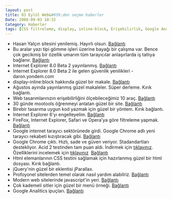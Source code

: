 ```yaml
---
layout: post
title: 03 Eylül Web&#039;den seçme haberler
Date: 2008-09-03 10:32
Category: Haberler
tags: [CSS filtreleme, display, inline-block, Erişebilirlik, Google Analytics, Google Chrome, internet explorer, internet explorer 6, jParallax, yazı tipi]
---
```


-   Hasan Yalçın sitesini yenilemiş. Hayırlı olsun. [Bağlantı][] 
-   Bu aralar yazı tipi gömme işleri üzerine bayağı bir çalışma var.
    Bence çok gecikmiş bir özellik umarım tüm tarayıcılar anlaşırlarda
    iş tatlıya bağlanır. [Bağlantı][1] 
-   Internet Explorer 8.0 Beta 2 yayınlanmış. [Bağlantı][2] 
-   Internet Explorer 8.0 Beta 2 ile gelen güvenlik yenilikleri -
    daron.yondem.com
-   display-inline:block hakkında güzel bir makale. [Bağlantı][4] 
-   Ağustos ayında yayınlanmış güzel makaleler. Süper derleme. Kırık bağlantı.
-   Web tasarımlarınızın erişebilirliğini ölçebileceğimiz 10 araç.
    [Bağlantı][6] 
-   30 günde mootools öğrenmeyi anlatan güzel bir site. [Bağlantı][7] 
-   Birebir tasarıma uygun kod yazmak için güzel bir yöntem.
    Kırık bağlantı.
-   Internet Explorer 6'yı engelleyelim. [Bağlantı][9] 
-   FireFox, Internet Explorer, Safari ve Opera'ya göre filtreleme
    yapmak. [Bağlantı][10]
-   Google internet tarayıcı sektörünede girdi. Google Chrome adlı yeni
    tarayıcı rekabeti kızıştıracak gibi. [Bağlantı][11] 
-   Google Chrome çıktı. Hızlı, sade ve güven veriyor. Stadandartları
    destekliyor. Acid 2 testinden tam puan aldı. İndirmek
    için [tıklayınız][]. Özelliklerini incelemek için [tıklayınız][12]
     [Bağlantı][13]
-   Html elemanlarının CSS testini sağlamak için hazırlanmış güzel bir
    html dosyası. Kırık bağlantı.
-   jQuery'nin güzel bir eklentisi jParallax.
-   Profoyonel sitelerden temel olarak nasıl yardım alabilriz.
    [Bağlantı][16] 
-   Modern web sitelerinde javascript'in yeri. [Bağlantı][17] 
-   Çok kademeli sitler için güzel bir menü örneği. [Bağlantı][18] 
-   Google Analitics ipuçları. [Bağlantı][19] 


  [Bağlantı]: http://www.hasanyalcin.com/tasarimcinin-el-cantasi-yenilendi/
    "Hasan Yalçın"
  [1]: http://www.webdirections.org/blog/the-return-of-font-embedding-to-the-web/
    "yazı tipi gömme"
  [2]: http://blogs.msdn.com/ie/archive/2008/08/27/internet-explorer-8-beta-2-now-available.aspx
    "ie 8 beta 2"
  [4]: http://www.search-this.com/2008/08/28/lets-all-get-inline-in-a-block-in-a-block/
    "inline-block"
  [6]: http://sixrevisions.com/web-standards/accessibility_testtools/
    "erişebilirlik"
  [7]: http://www.consideropen.com/blog/2008/08/30-days-of-mootools-12-tutorials-day-1-intro-to-the-library/
  [9]: http://css-tricks.com/ie-6-blocker-script/ "ie 6"
  [10]: http://www.nealgrosskopf.com/tech/thread.asp?pid=20 "filtreleme"
  [11]: http://www.google.com/googlebooks/chrome/ "Google Chrome"
  [tıklayınız]: http://dl.google.com/tag/s/appguid%3D%7B8A69D345-D564-463C-AFF1-A69D9E530F96%7D%26iid%3D%7B1B64D896-77F6-CE49-9924-B655FE0095AA%7D%26lang%3Dtr%26browser%3D3%26usagestats%3D1%26appname%3DGoogle%2520Chrome%26needsadmin%3Dfalse%26brand%3DCHMG%26appguid%3D%7B00058422-BABE-4310-9B8B-B8DEB5D0B68A%7D%26appname%3DChromeGears%26needsadmin%3Dfalse%26brand%3DCHMG/update2/installers/ChromeSetup.exe
    "Google Chrome indir"
  [12]: http://www.google.com/chrome/intl/en/features.html#
    "Google Chrome Özellikleri"
  [13]: http://www.google.com/chrome/?hl=en "Google Chrome"
  [16]: http://www.smashingmagazine.com/2008/08/26/how-simple-web-design-helps-your-business/
    "yardım"
  [17]: http://www.webdesignerwall.com/general/javascript-in-modern-web-design/
    "javascript"
  [18]: http://users.tpg.com.au/j_birch/plugins/superfish/#sample4
    "menü"
  [19]: http://www.webappers.com/2008/08/31/google-analytics-advanced-tips-and-tricks/
    "GooogleAnalitics ipuçları"
